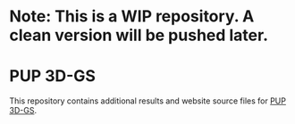 # Note: This is a WIP repository. A clean version will be pushed later.

# PUP 3D-GS
This repository contains additional results and website source files for [PUP 3D-GS](https://pup3dgs.github.io/).
